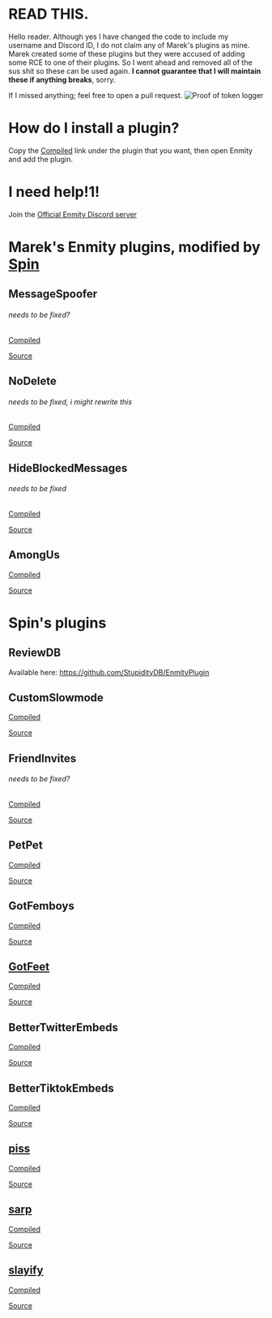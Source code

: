 # READ THIS.
Hello reader. Although yes I have changed the code to include my username and Discord ID, I do not claim any of Marek's plugins as mine. Marek created some of these plugins but they were accused of adding some RCE to one of their plugins. So I went ahead and removed all of the sus shit so these can be used again. **I cannot guarantee that I will maintain these if anything breaks**, sorry.

If I missed anything; feel free to open a pull request.
![Proof of token logger](https://cdn.spin.rip/r/DiscordDevelopment_7206243177.png)

# How do I install a plugin?
Copy the [Compiled](/#) link under the plugin that you want, then open Enmity and add the plugin.

# I need help!1!
Join the [Official Enmity Discord server](https://out.spin.rip/enmity)

# Marek's Enmity plugins, modified by [Spin](https://out.spin.rip/home)

## MessageSpoofer
###### needs to be fixed?
[Compiled](https://raw.githubusercontent.com/spinfal/enmity-plugins/master/dist/MessageSpoofer.js)

[Source](https://github.com/spinfal/enmity-plugins/tree/master/MessageSpoofer)
## NoDelete
###### needs to be fixed, i might rewrite this
[Compiled](https://raw.githubusercontent.com/spinfal/enmity-plugins/master/dist/NoDelete.js)

[Source](https://github.com/spinfal/enmity-plugins/tree/master/NoDelete)
## HideBlockedMessages
###### needs to be fixed
[Compiled](https://raw.githubusercontent.com/spinfal/enmity-plugins/master/dist/HideBlockedMessages.js)

[Source](https://github.com/spinfal/enmity-plugins/tree/master/HideBlockedMessages)
## AmongUs
[Compiled](https://raw.githubusercontent.com/spinfal/enmity-plugins/master/dist/AmongUs.js)

[Source](https://github.com/spinfal/enmity-plugins/tree/master/AmongUs)

# Spin's plugins

## ReviewDB
Available here: https://github.com/StupidityDB/EnmityPlugin
## CustomSlowmode
[Compiled](https://raw.githubusercontent.com/spinfal/enmity-plugins/master/dist/CustomSlowmode.js)

[Source](https://github.com/spinfal/enmity-plugins/tree/master/CustomSlowmode)
## FriendInvites
###### needs to be fixed?
[Compiled](https://raw.githubusercontent.com/spinfal/enmity-plugins/master/dist/FriendInvites.js)

[Source](https://github.com/spinfal/enmity-plugins/tree/master/FriendInvites)
## PetPet
[Compiled](https://raw.githubusercontent.com/spinfal/enmity-plugins/master/dist/PetPet.js)

[Source](https://github.com/spinfal/enmity-plugins/tree/master/PetPet)
## GotFemboys
[Compiled](https://raw.githubusercontent.com/spinfal/enmity-plugins/master/dist/GotFemboys.js)

[Source](https://github.com/spinfal/enmity-plugins/tree/master/GotFemboys)
## [GotFeet](https://cdn.spin.rip/r/DiscordDevelopment_5063630558.png)
[Compiled](https://raw.githubusercontent.com/spinfal/enmity-plugins/master/dist/GotFeet.js)

[Source](https://github.com/spinfal/enmity-plugins/tree/master/GotFeet)
## BetterTwitterEmbeds
[Compiled](https://raw.githubusercontent.com/spinfal/enmity-plugins/master/dist/BetterTwitterEmbeds.js)

[Source](https://github.com/spinfal/enmity-plugins/tree/master/BetterTwitterEmbeds)
## BetterTiktokEmbeds
[Compiled](https://raw.githubusercontent.com/spinfal/enmity-plugins/master/dist/BetterTiktokEmbeds.js)

[Source](https://github.com/spinfal/enmity-plugins/tree/master/BetterTiktokEmbeds)
## [piss](https://cdn.spin.rip/r/DiscordDevelopment_7702559702.png)
[Compiled](https://raw.githubusercontent.com/spinfal/enmity-plugins/master/dist/piss.js)

[Source](https://github.com/spinfal/enmity-plugins/tree/master/piss)

## [sarp](https://cdn.spin.rip/r/DiscordDevelopment_9448089298.png)
[Compiled](https://raw.githubusercontent.com/spinfal/enmity-plugins/master/dist/sarp.js)

[Source](https://github.com/spinfal/enmity-plugins/tree/master/sarp)

## [slayify](https://cdn.spin.rip/r/DiscordDevelopment_1735973088.png)
[Compiled](https://raw.githubusercontent.com/spinfal/enmity-plugins/master/dist/slayify.js)

[Source](https://github.com/spinfal/enmity-plugins/tree/master/slayify)
